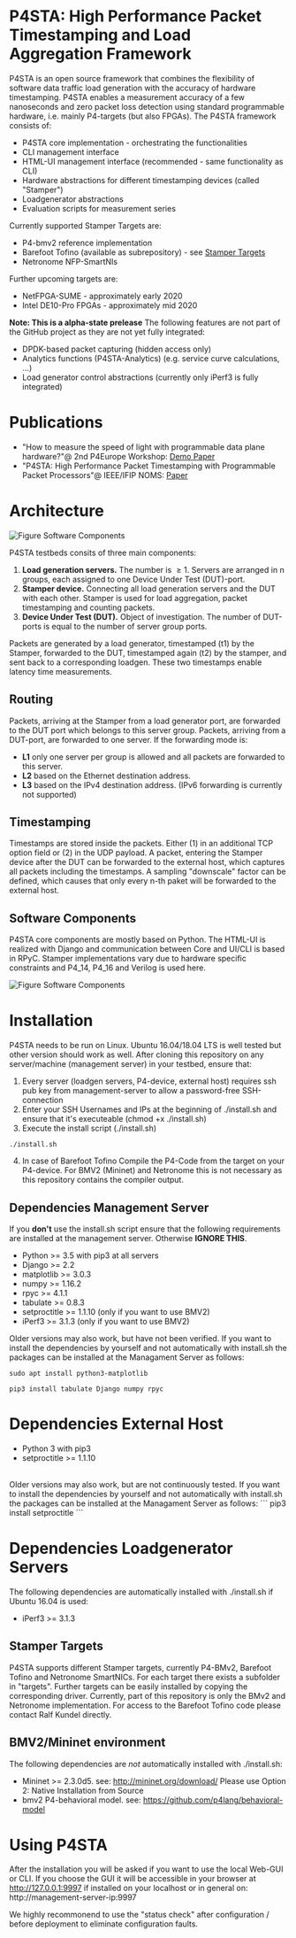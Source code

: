 # P4STA: High Performance Packet Timestamping and Load Aggregation Framework

P4STA is an open source framework that combines the flexibility of software data traffic load generation with the accuracy of hardware timestamping. P4STA enables a measurement accuracy of a few nanoseconds and zero packet loss detection using standard programmable hardware, i.e. mainly P4-targets (but also FPGAs).
The P4STA framework consists of:
* P4STA core implementation - orchestrating the functionalities
* CLI management interface
* HTML-UI management interface (recommended - same functionality as CLI)
* Hardware abstractions for different timestamping devices (called "Stamper")
* Loadgenerator abstractions
* Evaluation scripts for measurement series

Currently supported Stamper Targets are:
* P4-bmv2 reference implementation
* Barefoot Tofino (available as subrepository) - see  [Stamper Targets](#Stamper-Targets)
* Netronome NFP-SmartNIs

Further upcoming targets are:
* NetFPGA-SUME - approximately early 2020
* Intel DE10-Pro FPGAs - approximately mid 2020


**Note: This is a alpha-state prelease**
The following features are not part of the GitHub project as they are not yet fully integrated:
* DPDK-based packet capturing (hidden access only)
* Analytics functions (P4STA-Analytics) (e.g. service curve calculations, ...)
* Load generator control abstractions (currently only iPerf3 is fully integrated)


# Publications
* "How to measure the speed of light with programmable data plane hardware?"@ 2nd P4Europe Workshop: [Demo Paper](https://ieeexplore.ieee.org/abstract/document/8901871)
* "P4STA: High Performance Packet Timestamping with Programmable Packet Processors"@ IEEE/IFIP NOMS: [Paper](https://www.kom.tu-darmstadt.de/research-results/publications/publications-details/?no_cache=1&pub_id=KSB%2B20)


# Architecture

![Figure Software Components](doc/img/systemDesign.png)

P4STA testbeds consits of three main components:
1. **Load generation servers.** The number is $\ge 1$. Servers are arranged in n groups, each assigned to one Device Under Test (DUT)-port.
2. **Stamper device.** Connecting all load generation servers and the DUT with each other. Stamper is used for load aggregation, packet timestamping and counting packets.
3. **Device Under Test (DUT).** Object of investigation. The number of DUT-ports is equal to the number of server group ports.

Packets are generated by a load generator, timestamped (t1) by the Stamper, forwarded to the DUT, timestamped again (t2) by the stamper, and sent back to a corresponding loadgen.
These two timestamps enable latency time measurements.


## Routing
Packets, arriving at the Stamper from a load generator port, are forwarded to the DUT port which belongs to this server group.
Packets, arriving from a DUT-port, are forwarded to one server. If the forwarding mode is:
* **L1** only one server per group is allowed and all packets are forwarded to this server.
* **L2** based on the Ethernet destination address.
* **L3** based on the IPv4 destination address. (IPv6 forwarding is currently not supported)

## Timestamping
Timestamps are stored inside the packets. Either (1) in an additional TCP option field or (2) in the UDP payload.
A packet, entering the Stamper device after the DUT can be forwarded to the external host, which captures all packets including the timestamps.
A sampling "downscale" factor can be defined, which causes that only every n-th paket will be forwarded to the external host. 

## Software Components
P4STA core components are mostly based on Python. The HTML-UI is realized with Django and communication between Core and UI/CLI is based in RPyC.
Stamper implementations vary due to hardware specific constraints and P4_14, P4_16 and Verilog is used here.

![Figure Software Components](doc/img/softwareComponents.png)

# Installation
P4STA needs to be run on Linux. Ubuntu 16.04/18.04 LTS is well tested but other version should work as well.
After cloning this repository on any server/machine (management server) in your testbed, ensure that:
1. Every server (loadgen servers, P4-device, external host) requires ssh pub key from management-server to allow a password-free SSH-connection
2. Enter your SSH Usernames and IPs at the beginning of ./install.sh and ensure that it's executeable (chmod +x ./install.sh)
3. Execute the install script (./install.sh)
```
./install.sh
```
4. In case of Barefoot Tofino Compile the P4-Code from the target on your P4-device. For BMV2 (Mininet) and Netronome this is not necessary as this repository contains the compiler output.


## Dependencies Management Server
If you **don't** use the install.sh script ensure that the following requirements are installed at the management server. Otherwise **IGNORE THIS**.
* Python >= 3.5 with pip3 at all servers
* Django >= 2.2
* matplotlib >= 3.0.3
* numpy >= 1.16.2
* rpyc >= 4.1.1
* tabulate >= 0.8.3
* setproctitle >= 1.1.10 (only if you want to use BMV2)
* iPerf3 >= 3.1.3 (only if you want to use BMV2)


Older versions may also work, but have not been verified. If you want to install the dependencies by yourself and not automatically with install.sh the packages can be installed at the Managament Server as follows:
``` 
sudo apt install python3-matplotlib
```
```
pip3 install tabulate Django numpy rpyc	
```
# Dependencies External Host
* Python 3 with pip3
* setproctitle >= 1.1.10
<br />
Older versions may also work, but are not continuously tested. If you want to install the dependencies by yourself and not automatically with install.sh the packages can be installed at the Managament Server as follows:
```
pip3 install setproctitle
```

# Dependencies Loadgenerator Servers
The following dependencies are automatically installed with ./install.sh if Ubuntu 16.04 is used:
* iPerf3 >= 3.1.3

## Stamper Targets
P4STA supports different Stamper targets, currently P4-BMv2, Barefoot Tofino and Netronome SmartNICs.
For each target there exists a subfolder in "targets". Further targets can be easily installed by copying the corresponding driver.
Currently, part of this repository is only the BMv2 and Netronome implementation. For access to the Barefoot Tofino code please contact Ralf Kundel directly.


## BMV2/Mininet environment

The following dependencies are _not_ automatically installed with ./install.sh:
* Mininet >= 2.3.0d5. see: http://mininet.org/download/ Please use Option 2: Native Installation from Source
* bmv2 P4-behavioral model. see: https://github.com/p4lang/behavioral-model


# Using P4STA
After the installation you will be asked if you want to use the local Web-GUI or CLI. If you choose the GUI it will be accessible in your browser at http://127.0.0.1:9997 if installed on your localhost or in general on: http://management-server-ip:9997

We highly recommonend to use the "status check" after configuration / before deployment to eliminate configuration faults.


